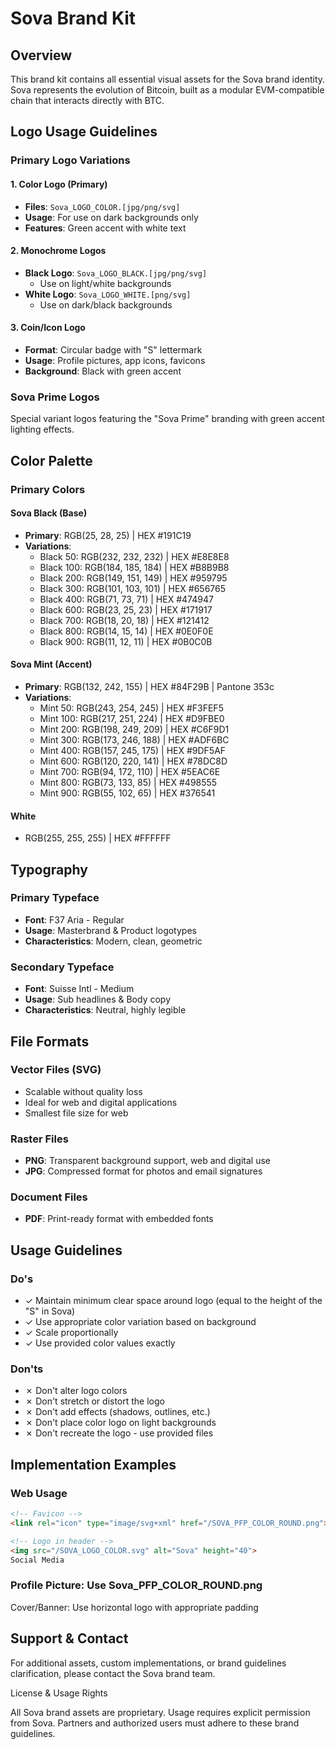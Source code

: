 # Sova Brand Kit

## Overview
This brand kit contains all essential visual assets for the Sova brand identity. Sova represents the evolution of Bitcoin, built as a modular EVM-compatible chain that interacts directly with BTC.

## Logo Usage Guidelines

### Primary Logo Variations

#### 1. Color Logo (Primary)
- **Files**: `Sova_LOGO_COLOR.[jpg/png/svg]`
- **Usage**: For use on dark backgrounds only
- **Features**: Green accent with white text

#### 2. Monochrome Logos
- **Black Logo**: `Sova_LOGO_BLACK.[jpg/png/svg]`
  - Use on light/white backgrounds
- **White Logo**: `Sova_LOGO_WHITE.[png/svg]`
  - Use on dark/black backgrounds

#### 3. Coin/Icon Logo
- **Format**: Circular badge with "S" lettermark
- **Usage**: Profile pictures, app icons, favicons
- **Background**: Black with green accent

### Sova Prime Logos
Special variant logos featuring the "Sova Prime" branding with green accent lighting effects.

## Color Palette

### Primary Colors

#### Sova Black (Base)
- **Primary**: RGB(25, 28, 25) | HEX #191C19
- **Variations**:
  - Black 50: RGB(232, 232, 232) | HEX #E8E8E8
  - Black 100: RGB(184, 185, 184) | HEX #B8B9B8
  - Black 200: RGB(149, 151, 149) | HEX #959795
  - Black 300: RGB(101, 103, 101) | HEX #656765
  - Black 400: RGB(71, 73, 71) | HEX #474947
  - Black 600: RGB(23, 25, 23) | HEX #171917
  - Black 700: RGB(18, 20, 18) | HEX #121412
  - Black 800: RGB(14, 15, 14) | HEX #0E0F0E
  - Black 900: RGB(11, 12, 11) | HEX #0B0C0B

#### Sova Mint (Accent)
- **Primary**: RGB(132, 242, 155) | HEX #84F29B | Pantone 353c
- **Variations**:
  - Mint 50: RGB(243, 254, 245) | HEX #F3FEF5
  - Mint 100: RGB(217, 251, 224) | HEX #D9FBE0
  - Mint 200: RGB(198, 249, 209) | HEX #C6F9D1
  - Mint 300: RGB(173, 246, 188) | HEX #ADF6BC
  - Mint 400: RGB(157, 245, 175) | HEX #9DF5AF
  - Mint 600: RGB(120, 220, 141) | HEX #78DC8D
  - Mint 700: RGB(94, 172, 110) | HEX #5EAC6E
  - Mint 800: RGB(73, 133, 85) | HEX #498555
  - Mint 900: RGB(55, 102, 65) | HEX #376541

#### White
- RGB(255, 255, 255) | HEX #FFFFFF

## Typography

### Primary Typeface
- **Font**: F37 Aria - Regular
- **Usage**: Masterbrand & Product logotypes
- **Characteristics**: Modern, clean, geometric

### Secondary Typeface
- **Font**: Suisse Intl - Medium
- **Usage**: Sub headlines & Body copy
- **Characteristics**: Neutral, highly legible

## File Formats

### Vector Files (SVG)
- Scalable without quality loss
- Ideal for web and digital applications
- Smallest file size for web

### Raster Files
- **PNG**: Transparent background support, web and digital use
- **JPG**: Compressed format for photos and email signatures

### Document Files
- **PDF**: Print-ready format with embedded fonts

## Usage Guidelines

### Do's
- ✓ Maintain minimum clear space around logo (equal to the height of the "S" in Sova)
- ✓ Use appropriate color variation based on background
- ✓ Scale proportionally
- ✓ Use provided color values exactly

### Don'ts
- ✗ Don't alter logo colors
- ✗ Don't stretch or distort the logo
- ✗ Don't add effects (shadows, outlines, etc.)
- ✗ Don't place color logo on light backgrounds
- ✗ Don't recreate the logo - use provided files

## Implementation Examples

### Web Usage
```html
<!-- Favicon -->
<link rel="icon" type="image/svg+xml" href="/SOVA_PFP_COLOR_ROUND.png">

<!-- Logo in header -->
<img src="/SOVA_LOGO_COLOR.svg" alt="Sova" height="40">
Social Media
```

### Profile Picture: Use Sova_PFP_COLOR_ROUND.png
Cover/Banner: Use horizontal logo with appropriate padding

## Support & Contact

For additional assets, custom implementations, or brand guidelines clarification, please contact the Sova brand team.

License & Usage Rights

All Sova brand assets are proprietary. Usage requires explicit permission from Sova. Partners and authorized users must adhere to these brand guidelines.
